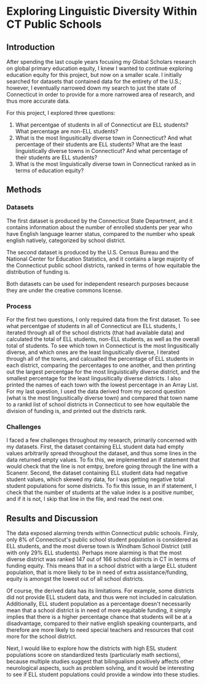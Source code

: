 # **Exploring Linguistic Diversity Within CT Public Schools**


## Introduction
After spending the last couple years focusing my Global Scholars research on global primary education equity, I knew I wanted to continue exploring education equity for this project, but now on a smaller scale. I initially searched for datasets that contained data for the entirety of the U.S.; however, I eventually narrowed down my search to just the state of Connecticut in order to provide for a more narrowed area of research, and thus more accurate data.

For this project, I explored three questions:

1. What percentgae of students in all of Connecticut are ELL students? What percentage are non-ELL students?
2. What is the most lingusitically diverse town in Connecticut? And what percentage of their students are ELL students? What are the least linguistically diverse towns in Connecticut? And what percentage of their students are ELL students?
3. What is the most linguistically diverse town in Connecticut ranked as in terms of education equity?


## Methods

### Datasets
The first dataset is produced by the Connecticut State Department, and it contains information about the number of enrolled students per year who have English language learner status, compared to the number who speak english natively, categorized by school district.

The second dataset is produced by the U.S. Census Bureau and the National Center for Education Statistics, and it contains a large majority of the Connecticut public school districts, ranked in terms of how equitable the distribution of funding is.

Both datasets can be used for independent research purposes because they are under the creative commons license.
 
### Process
For the first two questions, I only required data from the first dataset. To see what percentgae of students in all of Connecticut are ELL students, I iterated through all of the school districts (that had available data) and calculated the total of ELL students, non-ELL students, as well as the overall total of students.
To see which town in Connecticut is the most lingusitically diverse, and which ones are the least lingusitically diverse, I iterated through all of the towns, and calcualted the percentage of ELL students in each district, comparing the percentages to one another, and then printing out the largest percentgae for the most linguistically diverse district, and the smallest percentage for the least lingusitically diverse districts. I also printed the names of each town with the lowest percentage in an Array List.
For my last question, I used the data derived from my second question (what is the most lingusitically diverse town) and compared that town name to a rankd list of school districts in Connecticut to see how equitable the division of funding is, and printed out the districts rank.

### Challenges
I faced a few challenges throughout my research, primarily concerned with my datasets. First, the dataset containing ELL student data had empty values arbitrarily spread throughout the dataset, and thus some lines in the data returned empty values. To fix this, we implemented an if statement that would check that the line is not emtpy, brefore going through the line with a Scanenr.
Second, the dataset containing ELL student data had negative student values, which skewed my data, for I was getting negative total student populations for some districts. To fix this issue, in an if statement, I check that the number of students at the value index is a positive number, and if it is not, I skip that line in the file, and read the next one.


## Results and Discussion
The data exposed alarming trends within Connecticut public schools. Firsly, only 8% of Connecticut's public school student population is considered as ELL students, and the most diverse town is Windham School District (still with only 29% ELL students). Perhaps more alarming is that the most diverse district was ranked 147 out of 166 school districts in CT in terms of funding equity. This means that in a school district with a large ELL student population, that is more likely to be in need of extra assistance/funding, equity is amongst the lowest out of all school districts.

Of course, the derived data has its limitations. For example, some districts did not provide ELL student data, and thus were not included in calculation. Additionally, ELL student population as a percentage doesn't necessarily mean that a school district is in need of more equitable funding, it simply implies that there is a higher percentage chance that students will be at a disadvantage, compared to their native english speaking counterparts, and therefore are more likely to need special teachers and resources that cost more for the school district.

Next, I would like to explore how the districts with high ESL student populations score on standardized tests (particularly math sections), because multiple studies suggest that bilingualism positively affects other neurological aspects, such as problem solving, and it would be interesting to see if ELL student populations could provide a window into these studies.